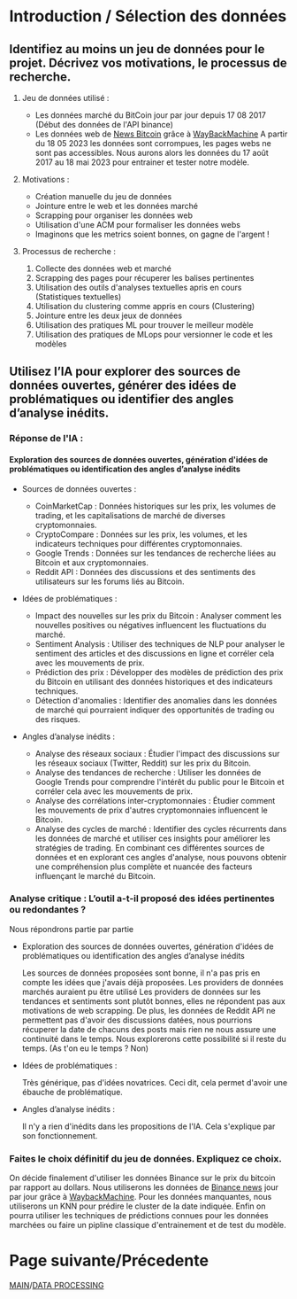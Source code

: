 # Introduction / Sélection des données 
## Identifiez au moins un jeu de données pour le projet. Décrivez vos motivations, le processus de recherche.
1. Jeu de données utilisé :
   - Les données marché du BitCoin jour par jour depuis 17 08 2017 (Début des données de l'API binance)
   - Les données web de [News Bitcoin](https://news.bitcoin.com) grâce à [WayBackMachine](https://archive.org/help/wayback_api.php)
        A partir du 18 05 2023 les données sont corrompues, les pages webs ne sont pas accessibles.
   Nous aurons alors les données du 17 août 2017 au 18 mai 2023 pour entrainer et tester notre modèle.

2. Motivations :
    - Création manuelle du jeu de données
    - Jointure entre le web et les données marché
    - Scrapping pour organiser les données web
    - Utilisation d'une ACM pour formaliser les données webs
    - Imaginons que les metrics soient bonnes, on gagne de l'argent !
3. Processus de recherche :
    1. Collecte des données web et marché
    2. Scrapping des pages pour récuperer les balises pertinentes
    3. Utilisation des outils d'analyses textuelles apris en cours (Statistiques textuelles)
    4. Utilisation du clustering comme appris en cours (Clustering)
    5. Jointure entre les deux jeux de données
    6. Utilisation des pratiques ML pour trouver le meilleur modèle
    7. Utilisation des pratiques de MLops pour versionner le code et les modèles

## Utilisez l’IA pour explorer des sources de données ouvertes, générer des idées de problématiques ou identifier des angles d’analyse inédits.

### Réponse de l'IA :

#### Exploration des sources de données ouvertes, génération d'idées de problématiques ou identification des angles d’analyse inédits

- Sources de données ouvertes :
    - CoinMarketCap : Données historiques sur les prix, les volumes de trading, et les capitalisations de marché de diverses cryptomonnaies.
    - CryptoCompare : Données sur les prix, les volumes, et les indicateurs techniques pour différentes cryptomonnaies.
    - Google Trends : Données sur les tendances de recherche liées au Bitcoin et aux cryptomonnaies.
    - Reddit API : Données des discussions et des sentiments des utilisateurs sur les forums liés au Bitcoin.

- Idées de problématiques :
    - Impact des nouvelles sur les prix du Bitcoin : Analyser comment les nouvelles positives ou négatives influencent les fluctuations du marché.
    - Sentiment Analysis : Utiliser des techniques de NLP pour analyser le sentiment des articles et des discussions en ligne et corréler cela avec les mouvements de prix.
    - Prédiction des prix : Développer des modèles de prédiction des prix du Bitcoin en utilisant des données historiques et des indicateurs techniques.
    - Détection d'anomalies : Identifier des anomalies dans les données de marché qui pourraient indiquer des opportunités de trading ou des risques.

- Angles d’analyse inédits :
    - Analyse des réseaux sociaux : Étudier l'impact des discussions sur les réseaux sociaux (Twitter, Reddit) sur les prix du Bitcoin.
    - Analyse des tendances de recherche : Utiliser les données de Google Trends pour comprendre l'intérêt du public pour le Bitcoin et corréler cela avec les mouvements de prix.
    - Analyse des corrélations inter-cryptomonnaies : Étudier comment les mouvements de prix d'autres cryptomonnaies influencent le Bitcoin.
    - Analyse des cycles de marché : Identifier des cycles récurrents dans les données de marché et utiliser ces insights pour améliorer les stratégies de trading.
En combinant ces différentes sources de données et en explorant ces angles d'analyse, nous pouvons obtenir une compréhension plus complète et nuancée des facteurs influençant le marché du Bitcoin.

### Analyse critique : L’outil a-t-il proposé des idées pertinentes ou redondantes ?

Nous répondrons partie par partie

- Exploration des sources de données ouvertes, génération d'idées de problématiques ou identification des angles d’analyse inédits

    Les sources de données proposées sont bonne, il n'a pas pris en compte les idées que j'avais déjà proposées.
    Les providers de données marchés auraient pu être utilisé
    Les providers de données sur les tendances et sentiments sont plutôt bonnes, elles ne répondent pas aux motivations de web scrapping. De plus, les données de Reddit API ne permettent pas d'avoir des discussions datées, nous pourrions récuperer la date de chacuns des posts mais rien ne nous assure une continuité dans le temps. Nous explorerons cette possibilité si il reste du temps. (As t'on eu le temps ? Non)

- Idées de problématiques :

    Très générique, pas d'idées novatrices. Ceci dit, cela permet d'avoir une ébauche de problématique.

- Angles d’analyse inédits :

    Il n'y a rien d'inédits dans les propositions de l'IA. Cela s'explique par son fonctionnement.

### Faites le choix définitif du jeu de données. Expliquez ce choix.

On décide finalement d'utiliser les données Binance sur le prix du bitcoin par rapport au dollars. Nous utiliserons les données de [Binance news](https://news.binance.com) jour par jour grâce à [WaybackMachine](https://web.archive.org/). Pour les données manquantes, nous utiliserons un KNN pour prédire le cluster de la date indiquée. Enfin on pourra utiliser les techniques de prédictions connues pour les données marchées ou faire un pipline classique d'entrainement et de test du modèle.
# Page suivante/Précedente
[MAIN](../README.md)/[DATA PROCESSING](DATA_PROC.md)
